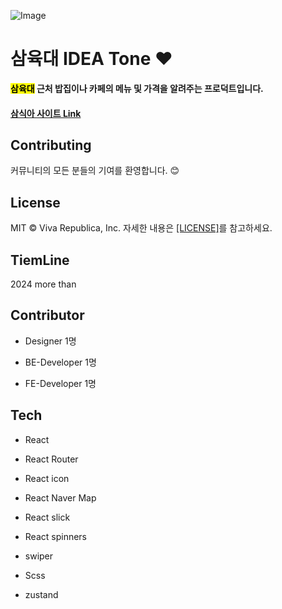 ![Image](https://github.com/user-attachments/assets/69777d5d-9e90-4710-87c4-8ac42d6453ba)

# 삼육대 IDEA Tone ❤️

<b>
<mark>삼육대</mark> 근처 밥집이나 카페의 메뉴 및 가격을 알려주는 프로덕트입니다.</b>

#### [삼식아 사이트 Link](https://samsika.site/)

## Contributing

커뮤니티의 모든 분들의 기여를 환영합니다. 😊

## License

MIT © Viva Republica, Inc. 자세한 내용은 [[LICENSE]](https://github.com/kss2002/ThreeSix/blob/main/LICENSE)를 참고하세요.

## TiemLine

2024 more than

## Contributor

- Designer 1명

- BE-Developer 1명

- FE-Developer 1명

## Tech

- React

- React Router

- React icon

- React Naver Map

- React slick

- React spinners

- swiper

- Scss

- zustand
